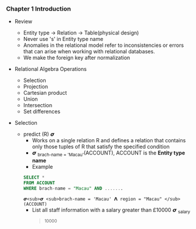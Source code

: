 ### Chapter 1 Introduction

- Review

  - Entity type -> Relation -> Table(physical design)
  - Never use 's' in Entity type name
  - Anomalies in the relational model refer to inconsistencies or errors that
    can arise when working with relational databases.
  - We make the foreign key after normalization

- Relational Algebra Operations
  - Selection
  - Projection
  - Cartesian product
  - Union
  - Intersection
  - Set differences
- Selection
  - predict (R) 𝞼
    - Works on a single relation R and defines a relation that contains only
      those tuples of R that satisfy the specified condition
    - 𝞼 <sub>brach-name = 'Macau'</sub>(ACCOUNT), ACCOUNT is the **Entity type
      name**
    - Example
    ```sql
    SELECT *
    FROM ACCOUNT
    WHERE brach-name = "Macau" AND .......
    ```
    `𝞼<sub>𝞼 <sub>brach-name = 'Macau' 𝝠 region = "Macau" </sub> (ACCOUNT)`
    - List all staff information with a salary greater than £10000 𝞼 <sub>salary
      > 10000</sub>
